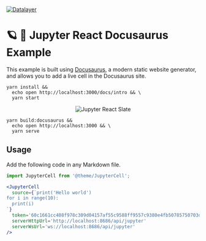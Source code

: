 [![Datalayer](https://assets.datalayer.design/datalayer-25.svg)](https://datalayer.io)

# 🪐 🦕 Jupyter React Docusaurus Example

This example is built using [Docusaurus](https://docusaurus.io), a modern static website generator, and allows you to add a live cell in the Docusaurus site.

```base
yarn install &&
  echo open http://localhost:3000/docs/intro && \
  yarn start
```

<div align="center" style="text-align: center">
  <img alt="Jupyter React Slate" src="https://datalayer-jupyter-examples.s3.amazonaws.com/jupyter-react-docusaurus.png" />
</div>

```base
yarn build:docusaurus &&
  echo open http://localhost:3000 && \
  yarn serve
```

## Usage

Add the following code in any Markdown file.

```jsx
import JupyterCell from '@theme/JupyterCell';

<JupyterCell 
  source={`print('Hello world')
for i in range(10):
  print(i)
`}
  token='60c1661cc408f978c309d04157af55c9588ff9557c9380e4fb50785750703da6'
  serverHttpUrl='http://localhost:8686/api/jupyter'
  serverWsUrl='ws://localhost:8686/api/jupyter'
/>
```
